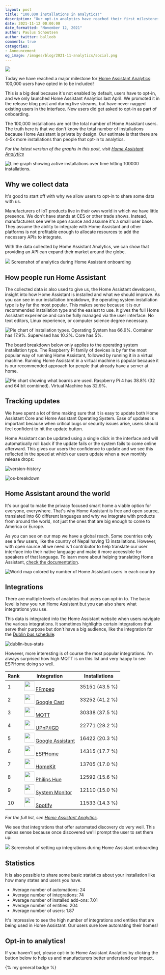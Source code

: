 ```yaml
---
layout: post
title: "100,000 installations in analytics!"
description: "Our opt-in analytics have reached their first milestone: 100k users."
date: 2021-11-12 00:00:00
date_formatted: "November 12, 2021"
author: Paulus Schoutsen
author_twitter: balloob
comments: true
categories:
- Announcement
og_image: /images/blog/2021-11-analytics/social.png
---
```


<img src='/images/blog/2021-11-analytics/social.png' style='border: 0;box-shadow: none;'>

Today we have reached a major milestone for [Home Assistant Analytics][analytics]: 100,000 users have opted in to be included!

This is a big deal because it's not enabled by default, users have to opt-in, and we only launched Home Assistant Analytics last April. We promoted it in the release blog post and during live streams, but have never nagged existing users in the interface. New users did get asked to opt-in as part of onboarding.

The 100,000 installations are not the total number of Home Assistant users. The truth here is that we don't know the total number of installations because Home Assistant is private by design. Our estimate is that there are 4-5x more installations than people that opt-in to analytics.

_For the latest version of the graphs in this post, visit [Home Assistant Analytics][analytics]_

![Line graph showing active installations over time hitting 100000 installations.](/images/blog/2021-11-analytics/active-installations.png)

<!--more-->

## Why we collect data

It's good to start off with why we allow users to opt-in to share some data with us.

Manufacturers of IoT products live in their own world in which we have little presence. We don't have stands at CES or other trade shows. Instead, manufacturers see we're open source and assume it's a small user base. They assume the ability to integrate with Home Assistant and other platforms is not profitable enough to allocate resources to add the necessary APIs to integrate.

With the data collected by Home Assistant Analytics, we can show that providing an API can expand their market around the globe.

<p class='img'>
<img src='/images/blog/2021-11-analytics/onboarding-analytics.png'>
Screenshot of analytics during Home Assistant onboarding
</p>

## How people run Home Assistant

The collected data is also used to give us, the Home Assistant developers, insight into how Home Assistant is installed and what we should improve. As you can see in our installation breakdown, the operating system installation type is by far the most popular. This makes sense because it is our recommended installation type and the easiest to use. It gives the full Home Assistant experience and can be fully managed via the user interface. No text editors, Linux experience, or computer science degree necessary.

![Pie chart of installation types. Operating System has 66.9%. Container has 17.9%. Supervised has 10.2%. Core has 5%.](/images/blog/2021-11-analytics/installation-types.png)

The board breakdown below only applies to the operating system installation type. The Raspberry Pi family of devices is by far the most popular way of running Home Assistant, followed by running it in a virtual machine. Running Home Assistant in a virtual machine is popular because it is our recommended approach for people that already have a server at home.

![Pie chart showing what boards are used. Raspberry Pi 4 has 38.8% (32 and 64 bit combined). Virtual Machine has 32.9%.](/images/blog/2021-11-analytics/board-breakdown.png)

## Tracking updates

We have spent a lot of time making sure that it is easy to update both Home Assistant Core and Home Assistant Operating System. Ease of updates is important because when critical bugs or security issues arise, users should feel confident to hit the update button.

Home Assistant can be updated using a single click in the interface and will automatically roll back if the update fails or the system fails to come online afterward. This gives our users the confidence to update and we see this reflected in the speed at which our users update when a new monthly release drops:

![version-history](/images/blog/2021-11-analytics/version-history.png)

![os-breakdown](/images/blog/2021-11-analytics/os-breakdown.png)

## Home Assistant around the world

It's our goal to make the privacy focused smart home a viable option for everyone, everywhere. That's why Home Assistant is free and open source, translated into 60 different languages and why we integrate with products from around the world, not just the ones that are big enough to come to America or Europe.

As you can see on our map we have a global reach. Some countries only see a few users, like the country of Nepal having 13 installations. However, with open source all we need is 1 contributor to help translate our user interface into their native language and make it more accessible for speakers of that language. To learn more about helping translating Home Assistant, [check the documentation](https://developers.home-assistant.io/docs/translations).

![World map colored by number of Home Assistant users in each country](/images/blog/2021-11-analytics/map.png)

## Integrations

There are multiple levels of analytics that users can opt-in to. The basic level is how you run Home Assistant but you can also share what integrations you use.

This data is integrated into the Home Assistant website when users navigate the various integrations. It sometimes highlights certain integrations that serve their purpose but don't have a big audience, like the integration for the [Dublin bus schedule](/integrations/dublin_bus_transport/):

![dublin-bus-stats](/images/blog/2021-11-analytics/dublin-bus-stats.png)

However, more interesting is of course the most popular integrations. I'm always surprised how high MQTT is on this list and very happy to see ESPHome doing so well.

| Rank | Integration | Installations
| - | - | -
| 1 | <img src='https://brands.home-assistant.io/_/ffmpeg/icon.png' height='32' style='border: 0; box-shadow: 0'> [FFmpeg](/integrations/ffmpeg/) | 35151 (43.5 %)
| 2 | <img src='https://brands.home-assistant.io/_/cast/icon.png' height='32' style='border: 0; box-shadow: 0'> [Google Cast](/integrations/cast/) | 33252 (41.2 %)
| 3 | <img src='https://brands.home-assistant.io/_/mqtt/icon.png' height='32' style='border: 0; box-shadow: 0'> [MQTT](/integrations/mqtt/) | 30338 (37.5 %)
| 4 | <img src='https://brands.home-assistant.io/_/upnp/icon.png' height='32' style='border: 0; box-shadow: 0'> [UPnP/IGD](/integrations/upnp/) | 22771 (28.2 %)
| 5 | <img src='https://brands.home-assistant.io/_/google_assistant/icon.png' height='32' style='border: 0; box-shadow: 0'> [Google Assistant](/integrations/google_assistant/) | 16422 (20.3 %)
| 6 | <img src='https://brands.home-assistant.io/_/esphome/icon.png' height='32' style='border: 0; box-shadow: 0'> [ESPHome](/integrations/esphome/) | 14315 (17.7 %)
| 7 | <img src='https://brands.home-assistant.io/_/homekit/icon.png' height='32' style='border: 0; box-shadow: 0'> [HomeKit](/integrations/homekit/) | 13705 (17.0 %)
| 8 | <img src='https://brands.home-assistant.io/_/hue/icon.png' height='32' style='border: 0; box-shadow: 0'> [Philips Hue](/integrations/hue/) | 12592 (15.6 %)
| 9 | <img src='https://brands.home-assistant.io/_/system_monitor/icon.png' height='32' style='border: 0; box-shadow: 0'> [System Monitor](/integrations/system_monitor/) |	12110 (15.0 %)
| 10 | <img src='https://brands.home-assistant.io/_/spotify/icon.png' height='32' style='border: 0; box-shadow: 0'> [Spotify](/integrations/spotify/) | 11533 (14.3 %)

_For the full list, see [Home Assistant Analytics](analytics-integrations)._

We see that integrations that offer automated discovery do very well. This makes sense because once discovered we'll prompt the user to set them up:

<p class='img'>
<img src='/images/blog/2021-11-analytics/onboarding-discovery.png'>
Screenshot of setting up integrations during Home Assistant onboarding
</p>

## Statistics

It is also possible to share some basic statistics about your installation like how many states and users you have.

- Average number of automations: 24
- Average number of integrations: 74
- Average number of installed add-ons: 7.01
- Average number of entities: 204
- Average number of users: 1.87

It's impressive to see the high number of integrations and entities that are being used in Home Assistant. Our users sure love automating their homes!

## Opt-in to analytics!

If you haven't yet, please opt-in to Home Assistant Analytics by clicking the button below to help us and manufacturers better understand our impact.

{% my general badge %}

[analytics]: https://analytics.home-assistant.io
[analytics-integrations]: https://analytics.home-assistant.io/#integrations
[analytics-source]: https://github.com/home-assistant/analytics.home-assistant.io/
